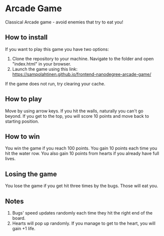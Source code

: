Arcade Game
===============================
Classical Arcade game - avoid enemies that try to eat you!

## How to install
If you want to play this game you have two options:
1. Clone the repository to your machine. Navigate to the folder and open "index.html" in your browser.
2. Launch the game using this link: https://sampolahtinen.github.io/frontend-nanodegree-arcade-game/

If the game does not run, try clearing your cache.

## How to play
Move by using arrow keys. If you hit the walls, naturally you can't go beyond. If you get to the top, you will score 10 points and move back to starting position. 

## How to win
You win the game if you reach 100 points. You gain 10 points each time you hit the water row. You also gain 10 points from hearts if you already have full lives.

## Losing the game
You lose the game if you get hit three times by the bugs. Those will eat you.

## Notes
1. Bugs' speed updates randomly each time they hit the right end of the board.
2. Hearts will pop up randomly. If you manage to get to the heart, you will gain +1 life.
